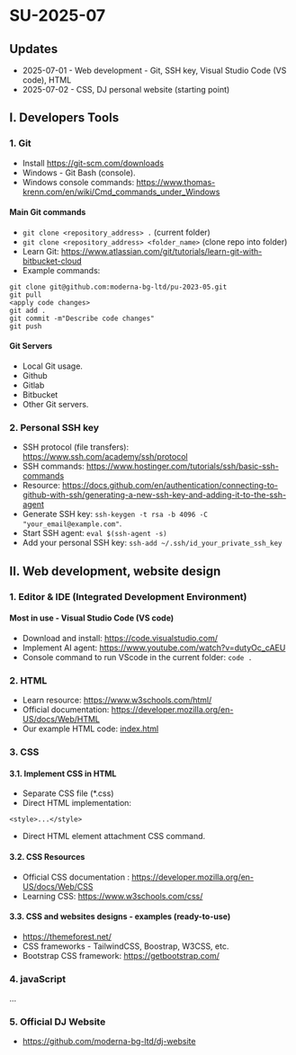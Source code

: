 # SU-2025-07

## Updates
- 2025-07-01 - Web development - Git, SSH key, Visual Studio Code (VS code), HTML
- 2025-07-02 - CSS, DJ personal website (starting point)

## I. Developers Tools

### 1. Git
- Install https://git-scm.com/downloads
- Windows - Git Bash (console).
- Windows console commands: https://www.thomas-krenn.com/en/wiki/Cmd_commands_under_Windows

#### Main Git commands
- `git clone <repository_address> .` (current folder)
- `git clone <repository_address> <folder_name>` (clone repo into folder)
- Learn Git: https://www.atlassian.com/git/tutorials/learn-git-with-bitbucket-cloud
- Example commands:
```
git clone git@github.com:moderna-bg-ltd/pu-2023-05.git
git pull
<apply code changes>
git add .
git commit -m"Describe code changes"
git push
```

#### Git Servers
- Local Git usage.
- Github
- Gitlab
- Bitbucket
- Other Git servers.

### 2. Personal SSH key
- SSH protocol (file transfers): https://www.ssh.com/academy/ssh/protocol
- SSH commands: https://www.hostinger.com/tutorials/ssh/basic-ssh-commands
- Resource: https://docs.github.com/en/authentication/connecting-to-github-with-ssh/generating-a-new-ssh-key-and-adding-it-to-the-ssh-agent
- Generate SSH key: `ssh-keygen -t rsa -b 4096 -C "your_email@example.com"`.
- Start SSH agent: `eval $(ssh-agent -s)`
- Add your personal SSH key: `ssh-add ~/.ssh/id_your_private_ssh_key`

## II. Web development, website design

### 1. Editor & IDE (Integrated Development Environment)

#### Most in use - Visual Studio Code (VS code)
- Download and install: https://code.visualstudio.com/
- Implement AI agent: https://www.youtube.com/watch?v=dutyOc_cAEU
- Console command to run VScode in the current folder: `code .`

### 2. HTML
- Learn resource: https://www.w3schools.com/html/
- Official documentation: https://developer.mozilla.org/en-US/docs/Web/HTML
- Our example HTML code: [index.html](/README.md)

### 3. CSS
#### 3.1. Implement CSS in HTML
- Separate CSS file (*.css)
- Direct HTML implementation:
```
<style>...</style>
```
- Direct HTML element attachment CSS command.

#### 3.2. CSS Resources
- Official CSS documentation : https://developer.mozilla.org/en-US/docs/Web/CSS
- Learning CSS: https://www.w3schools.com/css/

#### 3.3. CSS and websites designs - examples (ready-to-use)
- https://themeforest.net/
- CSS frameworks - TailwindCSS, Boostrap, W3CSS, etc.
- Bootstrap CSS framework: https://getbootstrap.com/

### 4. javaScript
...

### 5. Official DJ Website
- https://github.com/moderna-bg-ltd/dj-website
